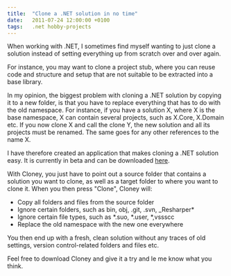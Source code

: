 ```yaml
---
title:  "Clone a .NET solution in no time"
date:   2011-07-24 12:00:00 +0100
tags: 	.net hobby-projects
---
```



When working with .NET, I sometimes find myself wanting to just clone a solution
instead of setting everything up from scratch over and over again.

For instance, you may want to clone a project stub, where you can reuse code and
structure and setup that are not suitable to be extracted into a base library.

In my opinion, the biggest problem with cloning a .NET solution by copying it to
a new folder, is that you have to replace everything that has to do with the old
namespace. For instance, if you have a solution X, where X is the base namespace,
X can contain several projects, such as X.Core, X.Domain etc. If you now clone X
and call the clone Y, the new solution and all its projects must be renamed. The
same goes for any other references to the name X.

I have therefore created an application that makes cloning a .NET solution easy.
It is currently in beta and can be downloaded [here](https://danielsaidi.github.com/Cloney).

With Cloney, you just have to point out a source folder that contains a solution
you want to clone, as well as a target folder to where you want to clone it. When
you then press "Clone", Cloney will:

- Copy all folders and files from the source folder
- Ignore certain folders, such as bin, obj, .git, .svn, _Resharper*
- Ignore certain file types, such as *.suo, *.user, *,vssscc
- Replace the old namespace with the new one everywhere

You then end up with a fresh, clean solution without any traces of old settings,
version control-related folders and files etc.

Feel free to download Cloney and give it a try and le me know what you think.